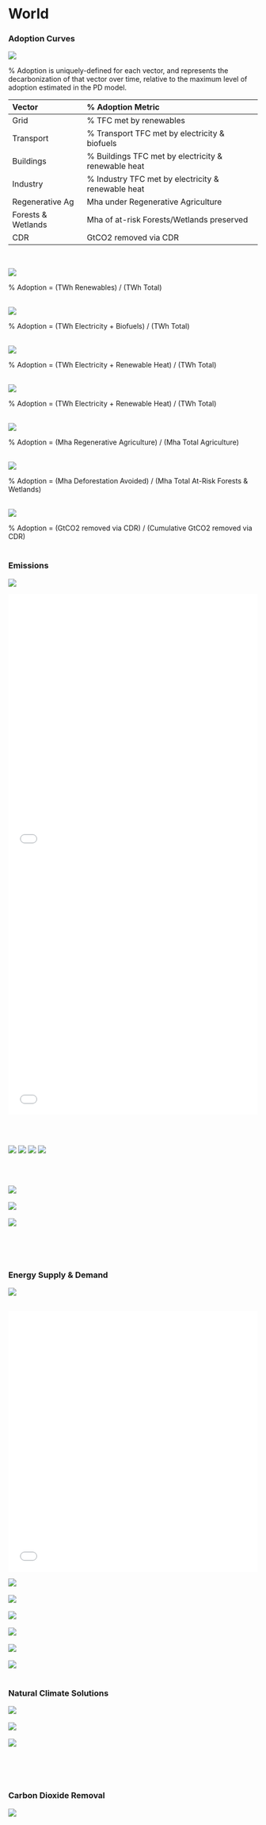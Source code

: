 # World

### Adoption Curves

![](../podi/data/figs/scurves-World)

% Adoption is uniquely-defined for each vector, and represents the decarbonization of that vector over time, relative to the maximum level of adoption estimated in the PD model.

| Vector    | % Adoption Metric 
|:--------- | :----------------
| Grid      | % TFC met by renewables           
| Transport | % Transport TFC met by electricity & biofuels
| Buildings | % Buildings TFC met by electricity & renewable heat
| Industry  | % Industry TFC met by electricity & renewable heat
| Regenerative Ag | Mha under Regenerative Agriculture
| Forests & Wetlands | Mha of at-risk Forests/Wetlands preserved
| CDR | GtCO2 removed via CDR

<br/>

![](../podi/data/figs/scurves_ind-Grid-World)

% Adoption = (TWh Renewables) / (TWh Total)<br/><br/>

![](../podi/data/figs/scurves_ind-Transport-World)

% Adoption = (TWh Electricity + Biofuels) / (TWh Total)<br/><br/>

![](../podi/data/figs/scurves_ind-Buildings-World)

% Adoption = (TWh Electricity + Renewable Heat) / (TWh Total)<br/><br/>

![](../podi/data/figs/scurves_ind-Industry-World)

% Adoption = (TWh Electricity + Renewable Heat) / (TWh Total)<br/><br/>

![](../podi/data/figs/scurves_ind-RegenerativeAgriculture-World)

% Adoption = (Mha Regenerative Agriculture) / (Mha Total Agriculture)<br/><br/>

![](../podi/data/figs/scurves_ind-Forests&Wetlands-World)

% Adoption = (Mha Deforestation Avoided) / (Mha Total At-Risk Forests & Wetlands)<br/><br/>

![](../podi/data/figs/scurves_ind-CarbonDioxideRemoval-World)

% Adoption = (GtCO2 removed via CDR) / (Cumulative GtCO2 removed via CDR)<br/><br/>

### Emissions

![](../podi/data/figs/mitigationwedges-World)

<iframe id="igraph" scrolling="no" style="border:none;" seamless="seamless" src= "em1-World.html" height="525" width="100%"></iframe>

<iframe id="igraph" scrolling="no" style="border:none;" seamless="seamless" src= "em2-World.html" height="525" width="100%"></iframe>

<br/><br/>

![](../podi/data/figs/temperature)
![](../podi/data/figs/sensitivity)
![](../podi/data/figs/forcing)
![](../podi/data/figs/co2conc)

<br/><br/>

![](../podi/data/figs/emissions-ffi_emissions)<br/><br/>
![](../podi/data/figs/emissions-CH4_emissions)<br/><br/>
![](../podi/data/figs/emissions-N2O_emissions)<br/><br/>

<br/><br/>

### Energy Supply & Demand

![](../podi/data/figs/energydemand_pathway-World)<br/><br/>

<iframe id="igraph" scrolling="no" style="border:none;" seamless="seamless" src= "demand-Pathway-World.html" height="525" width="100%"></iframe>

![](../podi/data/figs/energysupply_pathway-World)<br/><br/>
![](../podi/data/figs/electricity_pathway-World)<br/><br/>
![](../podi/data/figs/elecbysector_pathway-World)<br/><br/>
![](../podi/data/figs/buildings_pathway-World)<br/><br/>
![](../podi/data/figs/industry_pathway-World)<br/><br/>
![](../podi/data/figs/transport_pathway-World)<br/><br/>

### Natural Climate Solutions

![](../podi/data/figs/ra_pathway-World)<br/><br/>
![](../podi/data/figs/fw_pathway-World)<br/><br/>
![](../podi/data/figs/afolu_pathway-World)<br/><br/>

<br/><br/>

### Carbon Dioxide Removal

![](../podi/data/figs/cdr_pathway-World )<br/><br/>
